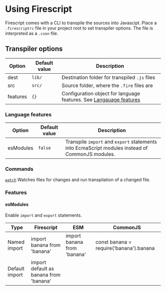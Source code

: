 Using Firescript
================

Firescript comes with a CLI to transpile the sources into Javascipt.
Place a `.firescriptrc` file in your project root to set transpiler options.
The file is interpreted as a `.cson` file.

Transpiler options
------------------

| Option       | Default value | Description                                   |
| ------------ | ------------- | --------------------------------------------- |
| dest         | `lib/`        | Destination folder for transpiled `.js` files |
| src          | `src/`        | Source folder, where the `.fire` files are    |
| features          | `{}`        | Configuration object for language features. See [Langauage features](#Language%20features) |


### Language features

| Option       | Default value | Description                                   |
| ------------ | ------------- | --------------------------------------------- |
| esModules | `false`       | Transpile `import` and `export` statements into EcmaScript modules instead of CommonJS modules.                                              |

### Commands

[`watch`](./cli/watch.html) Watches files for changes and run transpilation of a changed file.


### Features

#### esModules

Enable `import` and `export` statements.

| Type           | Firescript                       | ESM                         | CommonJS                                |
| -------------- | -------------------------------- | --------------------------- | --------------------------------------- |
| Named import   | import banana from 'banana'      | import banana from 'banana' | const banana = require('banana').banana |
| Default import | import default as banana from 'banana' |                             |                                         |
